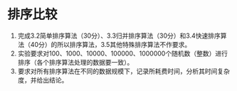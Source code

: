 # 排序比较

1. 完成3.2简单排序算法（30分）、3.3归并排序算法（30分）和3.4快速排序算法（40分）的所以排序算法，3.5其他特殊排序算法不作要求。
2. 实验要求对100、1000、10000、100000、1000000个随机数（整数）进行排序（各个排序算法处理的数据要一致）。
3. 要求对所有排序算法在不同的数据规模下，记录所耗费时间，分析其时间复杂度，并给出结论。
